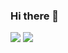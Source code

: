 ### Hi there 👋

<!--
**RGPRafael/RGPRafael** is a ✨ _special_ ✨ repository because its `README.md` (this file) appears on your GitHub profile.

Here are some ideas to get you started:

- 🔭 I’m currently working on ...
- 🌱 I’m currently learning ...
- 👯 I’m looking to collaborate on ...
- 🤔 I’m looking for help with ...
- 💬 Ask me about ...
- 📫 How to reach me: ...
- 😄 Pronouns: ...
- ⚡ Fun fact: ...
-->
<!-- Markdown approach -->
<img src="https://github-readme-stats.vercel.app/api?username=RGPRafael&show_icons=true&theme=dark"/>

<img src="https://github-readme-stats.vercel.app/api/top-langs?username=RGPRafael&layout=compact&theme=dark"/>
<!-- Markdown approach -->


